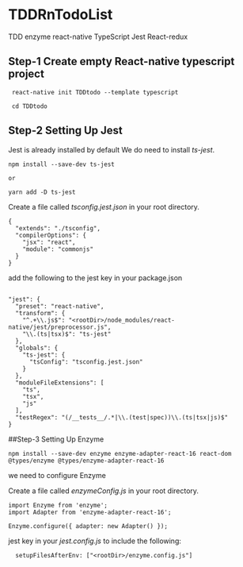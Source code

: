 # TDDRnTodoList
TDD  enzyme react-native TypeScript  Jest React-redux

## Step-1 Create empty React-native typescript project
```
 react-native init TDDtodo --template typescript

 cd TDDtodo

```

## Step-2 Setting Up Jest
Jest is already installed by default  We do need to install *ts-jest*.
```
npm install --save-dev ts-jest

or 

yarn add -D ts-jest
```
Create a file called *tsconfig.jest.json* in your root directory.
```
{
  "extends": "./tsconfig",
  "compilerOptions": {
    "jsx": "react",
    "module": "commonjs"
  }
}
```

add the following to the jest key in your package.json 
```

"jest": {
  "preset": "react-native",
  "transform": {
    "^.+\\.js$": "<rootDir>/node_modules/react-native/jest/preprocessor.js",
    "\\.(ts|tsx)$": "ts-jest"
  },
  "globals": {
    "ts-jest": {
      "tsConfig": "tsconfig.jest.json"
    }
  },
  "moduleFileExtensions": [
    "ts",
    "tsx",
    "js"
  ],
  "testRegex": "(/__tests__/.*|\\.(test|spec))\\.(ts|tsx|js)$"
} 
```
##Step-3  Setting Up Enzyme

```
npm install --save-dev enzyme enzyme-adapter-react-16 react-dom @types/enzyme @types/enzyme-adapter-react-16
```
we need to configure Enzyme

Create a file called *enzymeConfig.js* in your root directory.

```
import Enzyme from 'enzyme';
import Adapter from 'enzyme-adapter-react-16';

Enzyme.configure({ adapter: new Adapter() });
```

jest key in your *jest.config.js* to include the following:

```
  setupFilesAfterEnv: ["<rootDir>/enzyme.config.js"]

```
